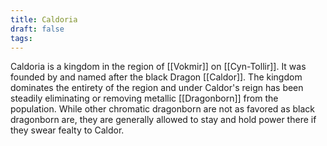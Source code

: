 ```yaml
---
title: Caldoria
draft: false
tags:
---
```

Caldoria is a kingdom in the region of [[Vokmir]] on [[Cyn-Tollir]]. It was founded by and named after the black Dragon [[Caldor]]. The kingdom dominates the entirety of the region and under Caldor's reign has been steadily eliminating or removing metallic [[Dragonborn]] from the population. While other chromatic dragonborn are not as favored as black dragonborn are, they are generally allowed to stay and hold power there if they swear fealty to Caldor. 